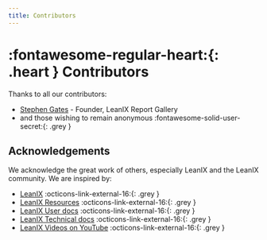 ```yaml
---
title: Contributors
---
```


# :fontawesome-regular-heart:{: .heart } Contributors 

Thanks to all our contributors:

- [Stephen Gates](https://www.linkedin.com/in/sdgates/) - Founder, LeanIX Report Gallery
- and those wishing to remain anonymous :fontawesome-solid-user-secret:{: .grey } 

## Acknowledgements

We acknowledge the great work of others, especially LeanIX and the LeanIX community. We are inspired by:

- [LeanIX](https://www.leanix.net/en/) :octicons-link-external-16:{: .grey } 
- [LeanIX Resources](https://www.leanix.net/en/resources/download) :octicons-link-external-16:{: .grey } 
- [LeanIX User docs](https://docs.leanix.net/) :octicons-link-external-16:{: .grey } 
- [LeanIX Technical docs](https://dev.leanix.net/docs) :octicons-link-external-16:{: .grey } 
- [LeanIX Videos on YouTube](https://www.youtube.com/channel/UCuQgcdrp4Pf9-6ygAPC0PYA) :octicons-link-external-16:{: .grey } 
